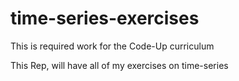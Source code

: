 # time-series-exercises


This is required work for the Code-Up curriculum 


This Rep, will have all of my exercises on time-series 
